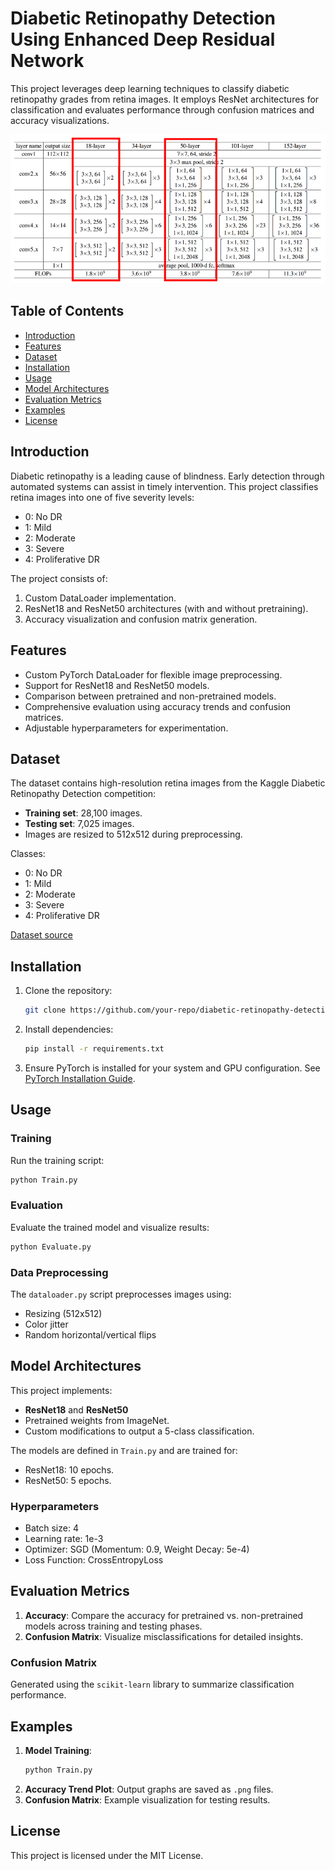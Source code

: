 # Diabetic Retinopathy Detection Using Enhanced Deep Residual Network

This project leverages deep learning techniques to classify diabetic retinopathy grades from retina images. It employs ResNet architectures for classification and evaluates performance through confusion matrices and accuracy visualizations.

![ResNet Architecture](https://github.com/Benson5376/Diabetic_Retinopathy_Detection_Using_Enhanced_Deep_Residual_Network/blob/main/resources/resnet.PNG)

## Table of Contents
- [Introduction](#introduction)
- [Features](#features)
- [Dataset](#dataset)
- [Installation](#installation)
- [Usage](#usage)
- [Model Architectures](#model-architectures)
- [Evaluation Metrics](#evaluation-metrics)
- [Examples](#examples)
- [License](#license)

## Introduction
Diabetic retinopathy is a leading cause of blindness. Early detection through automated systems can assist in timely intervention. This project classifies retina images into one of five severity levels:
- 0: No DR
- 1: Mild
- 2: Moderate
- 3: Severe
- 4: Proliferative DR

The project consists of:
1. Custom DataLoader implementation.
2. ResNet18 and ResNet50 architectures (with and without pretraining).
3. Accuracy visualization and confusion matrix generation.

## Features
- Custom PyTorch DataLoader for flexible image preprocessing.
- Support for ResNet18 and ResNet50 models.
- Comparison between pretrained and non-pretrained models.
- Comprehensive evaluation using accuracy trends and confusion matrices.
- Adjustable hyperparameters for experimentation.

## Dataset
The dataset contains high-resolution retina images from the Kaggle Diabetic Retinopathy Detection competition:
- **Training set**: 28,100 images.
- **Testing set**: 7,025 images.
- Images are resized to 512x512 during preprocessing.

Classes:
- 0: No DR
- 1: Mild
- 2: Moderate
- 3: Severe
- 4: Proliferative DR

[Dataset source](https://www.kaggle.com/c/diabetic-retinopathy-detection)

## Installation
1. Clone the repository:
    ```bash
    git clone https://github.com/your-repo/diabetic-retinopathy-detection.git
    ```
2. Install dependencies:
    ```bash
    pip install -r requirements.txt
    ```
3. Ensure PyTorch is installed for your system and GPU configuration. See [PyTorch Installation Guide](https://pytorch.org/get-started/locally/).

## Usage
### Training
Run the training script:
```bash
python Train.py
```
### Evaluation
Evaluate the trained model and visualize results:
```bash
python Evaluate.py
```

### Data Preprocessing
The `dataloader.py` script preprocesses images using:
- Resizing (512x512)
- Color jitter
- Random horizontal/vertical flips

## Model Architectures
This project implements:
- **ResNet18** and **ResNet50**
- Pretrained weights from ImageNet.
- Custom modifications to output a 5-class classification.

The models are defined in `Train.py` and are trained for:
- ResNet18: 10 epochs.
- ResNet50: 5 epochs.

### Hyperparameters
- Batch size: 4
- Learning rate: 1e-3
- Optimizer: SGD (Momentum: 0.9, Weight Decay: 5e-4)
- Loss Function: CrossEntropyLoss

## Evaluation Metrics
1. **Accuracy**: Compare the accuracy for pretrained vs. non-pretrained models across training and testing phases.
2. **Confusion Matrix**: Visualize misclassifications for detailed insights.


### Confusion Matrix
Generated using the `scikit-learn` library to summarize classification performance.

## Examples
1. **Model Training**:
    ```python
    python Train.py
    ```
2. **Accuracy Trend Plot**: Output graphs are saved as `.png` files.
3. **Confusion Matrix**:
    Example visualization for testing results.

## License
This project is licensed under the MIT License.


